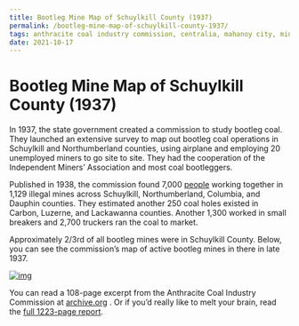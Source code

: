 ```yaml
---
title: Bootleg Mine Map of Schuylkill County (1937)
permalink: /bootleg-mine-map-of-schuylkill-county-1937/
tags: anthracite coal industry commission, centralia, mahanoy city, minersville, pottsville, schuylkill county
date: 2021-10-17
---
```


# Bootleg Mine Map of Schuylkill County (1937)

In 1937, the state government created a commission to study bootleg  coal. They launched an extensive survey to map out bootleg coal  operations in Schuylkill and Northumberland counties, using airplane and employing 20 unemployed miners to go site to site. They had the  cooperation of the Independent Miners’ Association and most coal  bootleggers.

Published in 1938, the commission found 7,000 [people](https://www.bootlegcoal.com/women-were-always-in-on-it/) working together in 1,129 illegal mines across Schuylkill,  Northumberland, Columbia, and Dauphin counties. They estimated another  250 coal holes existed in Carbon, Luzerne, and Lackawanna counties.  Another 1,300 worked in small breakers and 2,700 truckers ran the coal  to market.

Approximately 2/3rd of all bootleg mines were in Schuylkill County.  Below, you can see the commission’s map of active bootleg mines in there in late 1937.

[![img](https://www.bootlegcoal.com/wp-content/uploads/2021/03/Bootleg-Mines-in-Schuylkill-County-Anth-Commisions-1938-Report-1024x675.png)](https://www.bootlegcoal.com/wp-content/uploads/2021/03/Bootleg-Mines-in-Schuylkill-County-Anth-Commisions-1938-Report.png)

You can read a 108-page excerpt from the Anthracite Coal Industry Commission at [archive.org](https://archive.org/details/bootleggingorill00penn/page/n5/mode/2up) . Or if you’d really like to melt your brain, read the [full 1223-page report](https://archive.org/details/reportofanthraci00penn/page/n3/mode/2up). 